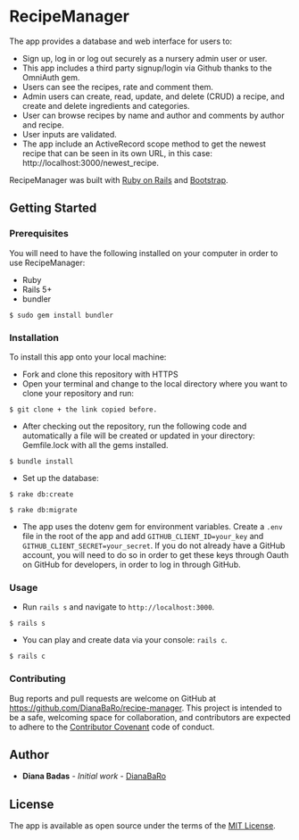 # RecipeManager

The app provides a database and web interface for users to:

* Sign up, log in or log out securely as a nursery admin user or user.
* This app includes a third party signup/login via Github thanks to the OmniAuth gem.
* Users can see the recipes, rate and comment them.
* Admin users can create, read, update, and delete (CRUD) a recipe, and create and delete ingredients and categories.
* User can browse recipes by name and author and comments by author and recipe.
* User inputs are validated.
* The app include an ActiveRecord scope method to get the newest recipe that can be seen in its own URL, in this case: http://localhost:3000/newest_recipe.

RecipeManager was built with [Ruby on Rails](https://rubyonrails.org/) and [Bootstrap](https://getbootstrap.com/).


## Getting Started


### Prerequisites

You will need to have the following installed on your computer in order to use RecipeManager:

* Ruby
* Rails 5+
* bundler

```
$ sudo gem install bundler
```

### Installation

To install this app onto your local machine:

* Fork and clone this repository with HTTPS
* Open your terminal and change to the local directory where you want to clone your repository and run:

```
$ git clone + the link copied before.
```

* After checking out the repository, run the following code and automatically a file will be created or updated in your directory: Gemfile.lock with all the gems installed.

```
$ bundle install
```

* Set up the database:

```
$ rake db:create
```

```
$ rake db:migrate
```
* The app uses the dotenv gem for environment variables. Create a `.env` file in the root of the app and add `GITHUB_CLIENT_ID=your_key` and `GITHUB_CLIENT_SECRET=your_secret`. If you do not already have a GitHub account, you will need to do so in order to get these keys through Oauth on GitHub for developers, in order to log in through GitHub.

### Usage
* Run `rails s` and navigate to `http://localhost:3000`. 

```
$ rails s
```

* You can play and create data via your console: `rails c`.

```
$ rails c
```

### Contributing
Bug reports and pull requests are welcome on GitHub at https://github.com/DianaBaRo/recipe-manager. This project is intended to be a safe, welcoming space for collaboration, and contributors are expected to adhere to the [Contributor Covenant](https://www.contributor-covenant.org/) code of conduct.

## Author

* **Diana Badas** - *Initial work* - [DianaBaRo](https://github.com/DianaBaRo)

## License

The app is available as open source under the terms of the [MIT License](https://opensource.org/licenses/MIT).
